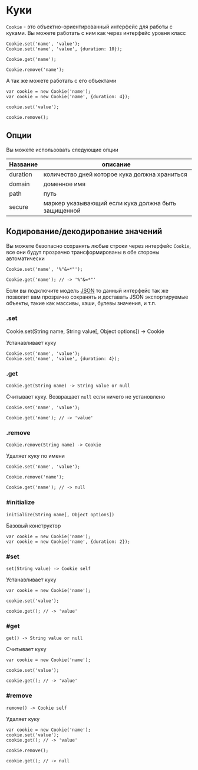 # Куки

`Cookie` - это объектно-ориентированный интерфейс для работы с куками. Вы
можете работать с ним как через интерфейс уровня класс

    Cookie.set('name', 'value');
    Cookie.set('name', 'value', {duration: 10});
    
    Cookie.get('name');
    
    Cookie.remove('name');

А так же можете работать с его объектами

    var cookie = new Cookie('name');
    var cookie = new Cookie('name', {duration: 4});
    
    cookie.set('value');
    
    cookie.remove();

## Опции

Вы можете использовать следующие опции

Название | описание                                             |
---------|------------------------------------------------------|
duration | количество дней которое кука должна храниться        |
domain   | доменное имя                                         |
path     | путь                                                 |
secure   | маркер указывающий если кука должна быть защищенной  |
 
 
## Кодирование/декодирование значений

Вы можете безопасно сохранять любые строки через интерфейс `Cookie`, все они
будут прозрачно трансформированы в обе стороны автоматически

    Cookie.set('name', '%"&=*"');
    
    Cookie.get('name'); // -> '%"&=*"'

Если вы подключите модель [JSON](/goods/json) то данный интерфейс так же
позволит вам прозрачно сохранять и доставать JSON экспортируемые объекты,
такие  как массивы, хэши, булевы значения, и т.п.


### .set

  Cookie.set(String name, String value[, Object options]) -> Cookie

Устанавливает куку

    Cookie.set('name', 'value');
    Cookie.set('name', 'value', {duration: 4});

### .get

    Cookie.get(String name) -> String value or null

Считывает куку. Возвращает `null` если ничего не установлено

    Cookie.set('name', 'value');
    
    Cookie.get('name'); // -> 'value'

### .remove

    Cookie.remove(String name) -> Cookie 

Удаляет куку по имени

    Cookie.set('name', 'value');
    
    Cookie.remove('name');
    
    Cookie.get('name'); // -> null


### #initialize

    initialize(String name[, Object options])

Базовый конструктор

    var cookie = new Cookie('name');
    var cookie = new Cookie('name', {duration: 2});


### #set

    set(String value) -> Cookie self
  
Устанавливает куку

    var cookie = new Cookie('name');
  
    cookie.set('value');
    
    cookie.get(); // -> 'value'


### #get

    get() -> String value or null
  
Считывает куку

    var cookie = new Cookie('name');
    
    cookie.set('value');
    
    cookie.get(); // -> 'value'


### #remove

    remove() -> Cookie self

Удаляет куку

    var cookie = new Cookie('name');
    cookie.set('value');
    cookie.get(); // -> 'value'
    
    cookie.remove();
    
    cookie.get(); // -> null
